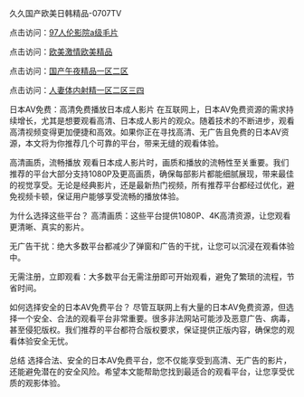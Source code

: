 久久国产欧美日韩精品-0707TV

点击访问：<a href="https://fdhf-454.pages.dev/">97人伦影院a级毛片</a>

点击访问：<a href="https://bered.pages.dev/">欧美激情欧美精品</a>

点击访问：<a href="https://cfad.pages.dev/">国产午夜精品一区二区</a>

点击访问：<a href="https://gfd-5xg.pages.dev/">人妻体内射精一区二区三四</a>


日本AV免费：高清免费播放日本成人影片
在互联网上，日本AV免费资源的需求持续增长，尤其是想要观看高清、日本成人影片的观众。随着技术的不断进步，观看高清视频变得更加便捷和高效。如果你正在寻找高清、无广告且免费的日本AV资源，本文将为你推荐几个可靠的平台，带来无缝的观看体验。

高清画质，流畅播放
观看日本成人影片时，画质和播放的流畅性至关重要。我们推荐的平台大部分支持1080P及更高画质，确保每部影片都能细腻展现，带来最佳的视觉享受。无论是经典影片，还是最新热门视频，所有推荐平台都经过优化，避免视频卡顿，保证用户能够享受流畅的播放体验。

为什么选择这些平台？
高清画质：这些平台提供1080P、4K高清资源，让您观看更清晰、真实的影片。

无广告干扰：绝大多数平台都减少了弹窗和广告的干扰，让您可以沉浸在观看体验中。

无需注册，立即观看：大多数平台无需注册即可开始观看，避免了繁琐的流程，节省时间。

如何选择安全的日本AV免费平台？
尽管互联网上有大量的日本AV免费资源，但选择一个安全、合法的观看平台非常重要。很多非法网站可能涉及恶意广告、病毒，甚至侵犯版权。我们推荐的平台都符合版权要求，保证提供正版内容，确保您的观看体验安全无忧。

总结
选择合法、安全的日本AV免费平台，您不仅能享受到高清、无广告的影片，还能避免潜在的安全风险。希望本文能帮助您找到最适合的观看平台，让您享受优质的观影体验。
<span style="display:none;">[Canonical link]( https://github.com/va20250707/12348 ）</span>
